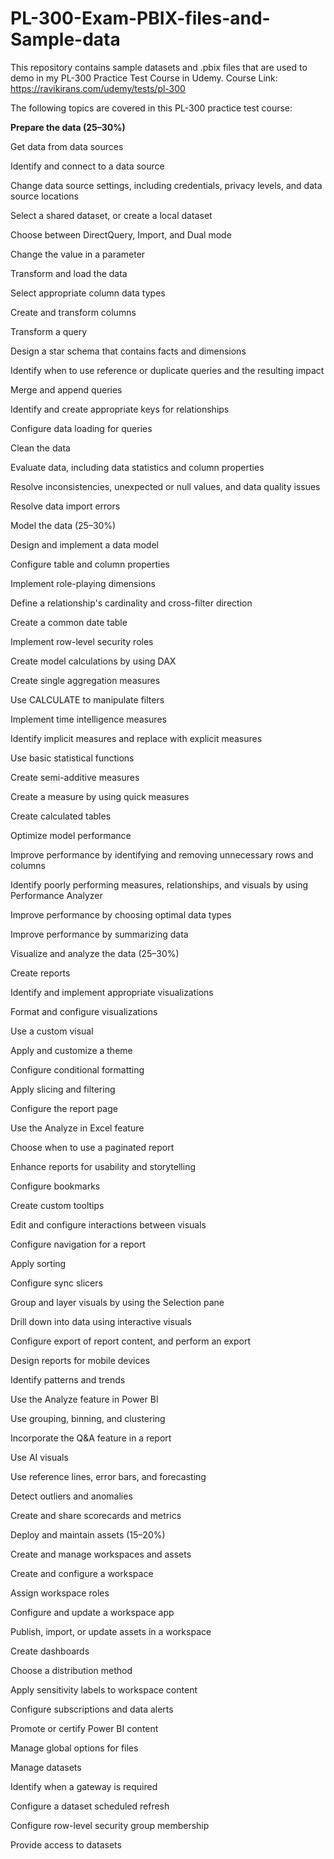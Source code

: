 # PL-300-Exam-PBIX-files-and-Sample-data
This repository contains sample datasets and .pbix files that are used to demo in my PL-300 Practice Test Course in Udemy.
Course Link: https://ravikirans.com/udemy/tests/pl-300


The following topics are covered in this PL-300 practice test course:

**Prepare the data (25–30%)**

Get data from data sources

Identify and connect to a data source

Change data source settings, including credentials, privacy levels, and data source locations

Select a shared dataset, or create a local dataset

Choose between DirectQuery, Import, and Dual mode

Change the value in a parameter

Transform and load the data

Select appropriate column data types

Create and transform columns

Transform a query

Design a star schema that contains facts and dimensions

Identify when to use reference or duplicate queries and the resulting impact

Merge and append queries

Identify and create appropriate keys for relationships

Configure data loading for queries

Clean the data

Evaluate data, including data statistics and column properties

Resolve inconsistencies, unexpected or null values, and data quality issues

Resolve data import errors

Model the data (25–30%)

Design and implement a data model

Configure table and column properties

Implement role-playing dimensions

Define a relationship's cardinality and cross-filter direction

Create a common date table

Implement row-level security roles

Create model calculations by using DAX

Create single aggregation measures

Use CALCULATE to manipulate filters

Implement time intelligence measures

Identify implicit measures and replace with explicit measures

Use basic statistical functions

Create semi-additive measures

Create a measure by using quick measures

Create calculated tables

Optimize model performance

Improve performance by identifying and removing unnecessary rows and columns

Identify poorly performing measures, relationships, and visuals by using Performance Analyzer

Improve performance by choosing optimal data types

Improve performance by summarizing data

Visualize and analyze the data (25–30%)

Create reports

Identify and implement appropriate visualizations

Format and configure visualizations

Use a custom visual

Apply and customize a theme

Configure conditional formatting

Apply slicing and filtering

Configure the report page

Use the Analyze in Excel feature

Choose when to use a paginated report

Enhance reports for usability and storytelling

Configure bookmarks

Create custom tooltips

Edit and configure interactions between visuals

Configure navigation for a report

Apply sorting

Configure sync slicers

Group and layer visuals by using the Selection pane

Drill down into data using interactive visuals

Configure export of report content, and perform an export

Design reports for mobile devices

Identify patterns and trends

Use the Analyze feature in Power BI

Use grouping, binning, and clustering

Incorporate the Q&A feature in a report

Use AI visuals

Use reference lines, error bars, and forecasting

Detect outliers and anomalies

Create and share scorecards and metrics

Deploy and maintain assets (15–20%)

Create and manage workspaces and assets

Create and configure a workspace

Assign workspace roles

Configure and update a workspace app

Publish, import, or update assets in a workspace

Create dashboards

Choose a distribution method

Apply sensitivity labels to workspace content

Configure subscriptions and data alerts

Promote or certify Power BI content

Manage global options for files

Manage datasets

Identify when a gateway is required

Configure a dataset scheduled refresh

Configure row-level security group membership

Provide access to datasets

